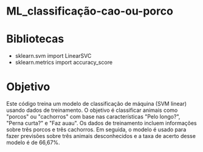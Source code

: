 # ML_classificação-cao-ou-porco

# Bibliotecas

* sklearn.svm import LinearSVC
* sklearn.metrics import accuracy_score

# Objetivo

Este código treina um modelo de classificação de máquina (SVM linear) usando dados de treinamento. O objetivo é classificar animais como "porcos" ou "cachorros" com base nas características "Pelo longo?", "Perna curta?" e "Faz auau". Os dados de treinamento incluem informações sobre três porcos e três cachorros. Em seguida, o modelo é usado para fazer previsões sobre três animais desconhecidos e a taxa de acerto desse modelo é de 66,67%.

 
